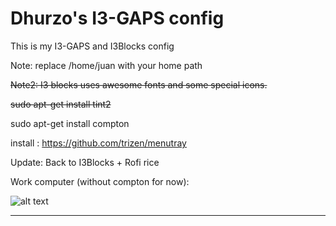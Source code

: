 
Dhurzo's I3-GAPS  config
===================

This is my I3-GAPS and I3Blocks config 

Note: replace /home/juan with your home path

~~Note2: I3 blocks uses awesome fonts and some special icons.~~

~~sudo apt-get install tint2~~

sudo apt-get install compton

install : https://github.com/trizen/menutray

Update: Back to I3Blocks + Rofi rice

Work computer (without compton for now):

![alt text](https://github.com/Dhurzo/I3-I3Blocks-configs/blob/master/scrot.png?raw=true)

----------


